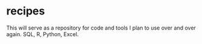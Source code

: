 # recipes
This will serve as a repository for code and tools I plan to use over and over again.  SQL, R, Python, Excel.
